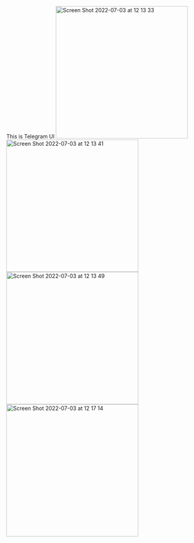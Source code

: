 This is Telegram UI
<img width="347" alt="Screen Shot 2022-07-03 at 12 13 33" src="https://user-images.githubusercontent.com/98509909/177035883-cb326ca2-f37b-40dd-a1ac-4d311076d925.png">
<img width="347" alt="Screen Shot 2022-07-03 at 12 13 41" src="https://user-images.githubusercontent.com/98509909/177035885-2e3edfad-e405-4f89-b591-f69bf6d6d8a3.png">
<img width="347" alt="Screen Shot 2022-07-03 at 12 13 49" src="https://user-images.githubusercontent.com/98509909/177035886-90260db8-5c97-4c19-9718-89978a8500ae.png">
<img width="347" alt="Screen Shot 2022-07-03 at 12 17 14" src="https://user-images.githubusercontent.com/98509909/177035887-e5456d74-7edb-4800-96ce-70290cc2cbdc.png">
